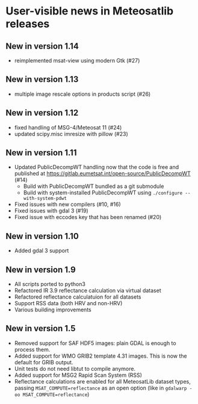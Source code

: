 # User-visible news in Meteosatlib releases

## New in version 1.14

* reimplemented msat-view using modern Gtk (#27)

## New in version 1.13

* multiple image rescale options in products script (#26)

## New in version 1.12

* fixed handling of MSG-4/Meteosat 11 (#24)
* updated scipy.misc imresize with pillow (#23)

## New in version 1.11

* Updated PublicDecompWT handling now that the code is free and published at
  https://gitlab.eumetsat.int/open-source/PublicDecompWT (#14)
   - Build with PublicDecompWT bundled as a git submodule
   - Build with system-installed PublicDecompWT using
     `./configure --with-system-pdwt`
* Fixed issues with new compilers (#10, #16)
* Fixed issues with gdal 3 (#19)
* Fixed issue with eccodes key that has been renamed (#20)

## New in version 1.10

* Added gdal 3 support

## New in version 1.9

* All scripts ported to python3
* Refactored IR 3.9 reflectance calculation via virtual dataset
* Refactored reflectance calculatuion for all datasets
* Support RSS data (both HRV and non-HRV)
* Various building improvements

## New in version 1.5

* Removed support for SAF HDF5 images: plain GDAL is enough to process them.
* Added support for WMO GRIB2 template 4.31 images. This is now the default for
  GRIB output.
* Unit tests do not need libtut to compile anymore.
* Added support for MSG2 Rapid Scan System (RSS)
* Reflectance calculations are enabled for all MeteosatLib dataset types,
  passing `MSAT_COMPUTE=reflectance` as an open option
  (like in `gdalwarp -oo MSAT_COMPUTE=reflectance`)
